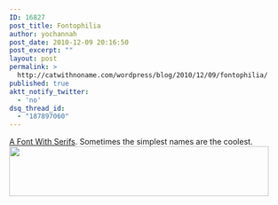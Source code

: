 ```yaml
---
ID: 16827
post_title: Fontophilia
author: yochannah
post_date: 2010-12-09 20:16:50
post_excerpt: ""
layout: post
permalink: >
  http://catwithnoname.com/wordpress/blog/2010/12/09/fontophilia/
published: true
aktt_notify_twitter:
  - 'no'
dsq_thread_id:
  - "187897060"
---
```

<a href="http://www.dafont.com/a-font-with-serifs.font">A Font With Serifs</a>. Sometimes the simplest names are the coolest. 
<a href="http://catwithnoname.com/wordpress/wp-content/uploads/2010/12/afontwithserifs.gif"><img src="http://catwithnoname.com/wordpress/wp-content/uploads/2010/12/afontwithserifs.gif" alt="" title="afontwithserifs" width="467" height="90" class="alignnone size-full wp-image-16828" /></a>
